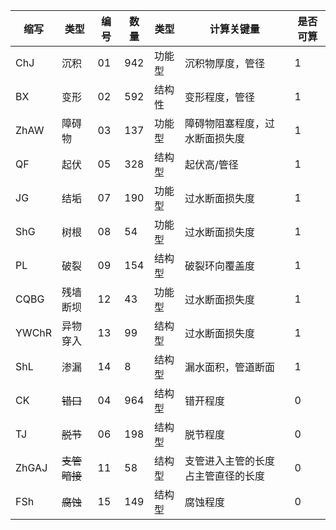 |缩写|类型|编号|数量|类型| 计算关键量 | 是否可算 |
| ---- | ---- | ---- | ---- | ---- |  ---- |  ---- |
|ChJ| 沉积|01| 942| 功能型 | 沉积物厚度，管径 | 1 |
|BX| 变形| 02| 592| 结构性 | 变形程度，管径 | 1 |
|ZhAW| 障碍物| 03| 137| 功能型 | 障碍物阻塞程度，过水断面损失度 | 1 |
|QF| 起伏| 05| 328| 结构型 | 起伏高/管径 | 1 |
|JG| 结垢| 07| 190|功能型|过水断面损失度|1|
|ShG| 树根| 08| 54|功能型|过水断面损失度|1|
|PL| 破裂| 09| 154|结构型|破裂环向覆盖度|1|
|CQBG| 残墙断坝| 12| 43|功能型|过水断面损失度|1|
|YWChR| 异物穿入| 13| 99|结构型|过水断面损失度|1|
|ShL| 渗漏| 14| 8|结构型|漏水面积，管道断面|1|
|CK| ~~错口~~ | 04| 964| 结构型 | 错开程度 | 0 |
|TJ| ~~脱节~~ | 06| 198| 结构型 | 脱节程度 | 0 |
|ZhGAJ| ~~支管暗接~~ | 11| 58|结构型|支管进入主管的长度占主管直径的长度|0|
|FSh| ~~腐蚀~~ | 15| 149|结构型|腐蚀程度|0|